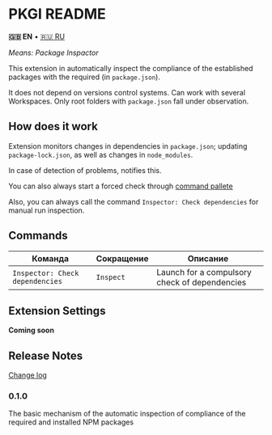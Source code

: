 # PKGI README

**🇬🇧 EN** • [🇷🇺 RU](./README.RU.md)

*Means: Package Inspactor*

This extension in automatically inspect the compliance of the established packages with the required (in `package.json`).

It does not depend on versions control systems. Can work with several Workspaces. Only root folders with `package.json` fall under observation.

## How does it work

Extension monitors changes in dependencies in `package.json`; updating `package-lock.json`, as well as changes in `node_modules`.

In case of detection of problems, notifies this.

You can also always start a forced check through [command pallete](#Commands)

Also, you can always call the command `Inspector: Check dependencies` for manual run inspection.

## Commands

| Команда | Сокращение | Описание |
|---------|------------|----------|
| `Inspector: Check dependencies` | `Inspect` | Launch for a compulsory check of dependencies |

## Extension Settings

**Coming soon**

## Release Notes

[Change log](./CHANGELOG.md)

### 0.1.0

The basic mechanism of the automatic inspection of compliance of the required and installed NPM packages
